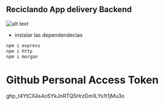 ## Reciclando App delivery Backend
 ![alt text](https://github.com/BryanApolinario/reciclandoApp/blob/main/assets/img/delivery.png)



- instalar las dependendecias
```bash
npm i express
npm i http
npm i morgan 
```
# Github Personal Access Token
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